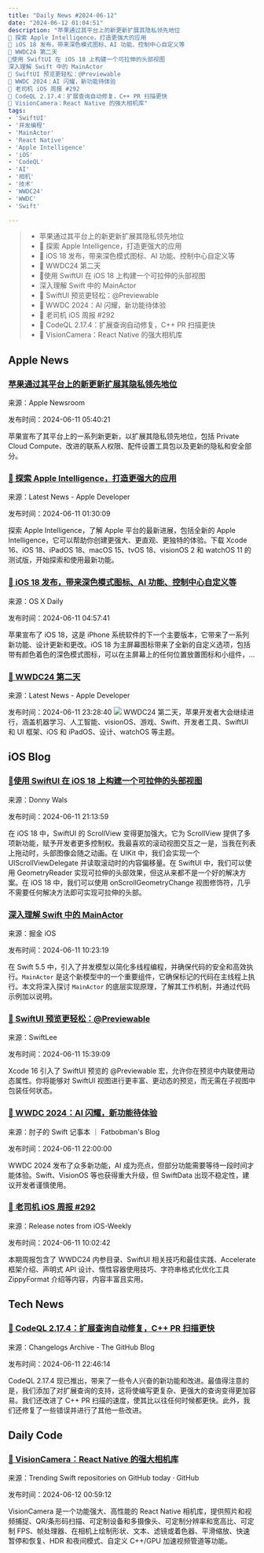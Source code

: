 ```yaml
---
title: "Daily News #2024-06-12"
date: "2024-06-12 01:04:51"
description: "苹果通过其平台上的新更新扩展其隐私领先地位
🌟 探索 Apple Intelligence，打造更强大的应用
📱 iOS 18 发布，带来深色模式图标、AI 功能、控制中心自定义等
🌟 WWDC24 第二天
🎉使用 SwiftUI 在 iOS 18 上构建一个可拉伸的头部视图
深入理解 Swift 中的 MainActor
🎉 SwiftUI 预览更轻松：@Previewable
🌟 WWDC 2024：AI 闪耀，新功能待体验
🌟 老司机 iOS 周报 #292
🎉 CodeQL 2.17.4：扩展查询自动修复，C++ PR 扫描更快
📸 VisionCamera：React Native 的强大相机库"
tags: 
- 'SwiftUI'
- '并发编程'
- 'MainActor'
- 'React Native'
- 'Apple Intelligence'
- 'iOS'
- 'CodeQL'
- 'AI'
- '相机'
- '技术'
- 'WWDC24'
- 'WWDC'
- 'Swift'

---
```


> - 苹果通过其平台上的新更新扩展其隐私领先地位
> - 🌟 探索 Apple Intelligence，打造更强大的应用
> - 📱 iOS 18 发布，带来深色模式图标、AI 功能、控制中心自定义等
> - 🌟 WWDC24 第二天
> - 🎉使用 SwiftUI 在 iOS 18 上构建一个可拉伸的头部视图
> - 深入理解 Swift 中的 MainActor
> - 🎉 SwiftUI 预览更轻松：@Previewable
> - 🌟 WWDC 2024：AI 闪耀，新功能待体验
> - 🌟 老司机 iOS 周报 #292
> - 🎉 CodeQL 2.17.4：扩展查询自动修复，C++ PR 扫描更快
> - 📸 VisionCamera：React Native 的强大相机库

## Apple News

### [苹果通过其平台上的新更新扩展其隐私领先地位](https://www.apple.com/newsroom/2024/06/apple-extends-its-privacy-leadership-with-new-updates-across-its-platforms/)

来源：Apple Newsroom

发布时间：2024-06-11 05:40:21

苹果宣布了其平台上的一系列新更新，以扩展其隐私领先地位，包括 Private Cloud Compute、改进的联系人权限、配件设置工具包以及更新的隐私和安全部分。

### [🌟 探索 Apple Intelligence，打造更强大的应用](https://developer.apple.com/news/?id=70yxbkf7)

来源：Latest News - Apple Developer

发布时间：2024-06-11 01:30:09

探索 Apple Intelligence，了解 Apple 平台的最新进展，包括全新的 Apple Intelligence，它可以帮助你创建更强大、更直观、更独特的体验。下载 Xcode 16、iOS 18、iPadOS 18、macOS 15、tvOS 18、visionOS 2 和 watchOS 11 的测试版，开始探索和使用最新功能。

### [📱 iOS 18 发布，带来深色模式图标、AI 功能、控制中心自定义等](https://osxdaily.com/2024/06/10/ios-18-announced-with-dark-mode-icons-ai-features-control-center-customizations-more/)

来源：OS X Daily

发布时间：2024-06-11 04:57:41

苹果宣布了 iOS 18，这是 iPhone 系统软件的下一个主要版本，它带来了一系列新功能、设计更新和更改。iOS 18 为主屏幕图标带来了全新的自定义选项，包括带有颜色着色的深色模式图标，可以在主屏幕上的任何位置放置图标和小组件，...

### [🌟 WWDC24 第二天](https://developer.apple.com/news/?id=9rlso3hi)

来源：Latest News - Apple Developer

发布时间：2024-06-11 23:28:40
![](https://devimages-cdn.apple.com/wwdc-services/articles/images/F566F6C5-BCCD-4CC7-99F5-D25E51E5F40E/2048.jpeg)
WWDC24 第二天，苹果开发者大会继续进行，涵盖机器学习、人工智能、visionOS、游戏、Swift、开发者工具、SwiftUI 和 UI 框架、iOS 和 iPadOS、设计、watchOS 等主题。

## iOS Blog

### [🎉使用 SwiftUI 在 iOS 18 上构建一个可拉伸的头部视图](https://www.donnywals.com/building-a-stretchy-header-view-with-swiftui-on-ios-18/)

来源：Donny Wals

发布时间：2024-06-11 21:13:59

在 iOS 18 中，SwiftUI 的 ScrollView 变得更加强大。它为 ScrollView 提供了多项新功能，赋予开发者更多控制权。我最喜欢的滚动视图交互之一是，当我在列表上拖动时，头部图像会随之动画。在 UIKit 中，我们会实现一个 UIScrollViewDelegate 并读取滚动时的内容偏移量。在 SwiftUI 中，我们可以使用 GeometryReader 实现可拉伸的头部效果，但这从来都不是一个好的解决方案。在 iOS 18 中，我们可以使用 onScrollGeometryChange 视图修饰符，几乎不需要任何解决方法即可实现可拉伸的头部。

### [深入理解 Swift 中的 MainActor](https://juejin.cn/post/7378363694940422154)

来源：掘金 iOS

发布时间：2024-06-11 10:23:19

在 Swift 5.5 中，引入了并发模型以简化多线程编程，并确保代码的安全和高效执行。`MainActor` 是这个新模型中的一个重要组件，它确保标记的代码在主线程上执行。本文将深入探讨 `MainActor` 的底层实现原理，了解其工作机制，并通过代码示例加以说明。

### [🎉 SwiftUI 预览更轻松：@Previewable](https://www.avanderlee.com/swiftui/previewable-macro-usage-in-previews/)

来源：SwiftLee

发布时间：2024-06-11 15:39:09

Xcode 16 引入了 SwiftUI 预览的 @Previewable 宏，允许你在预览中内联使用动态属性。你将能够对 SwiftUI 视图进行更丰富、更动态的预览，而无需在子视图中包装任何状态。

### [🌟 WWDC 2024：AI 闪耀，新功能待体验](https://fatbobman.com/zh/weekly/issue-035/)

来源：肘子的 Swift 记事本 ｜ Fatbobman's Blog

发布时间：2024-06-11 22:00:00

WWDC 2024 发布了众多新功能，AI 成为亮点，但部分功能需要等待一段时间才能体验。Swift、VisionOS 等也获得重大升级，但 SwiftData 出现不稳定性，建议开发者谨慎使用。

### [🌟 老司机 iOS 周报 #292](https://github.com/SwiftOldDriver/iOS-Weekly/releases/tag/%23292)

来源：Release notes from iOS-Weekly

发布时间：2024-06-11 10:02:42

本期周报包含了 WWDC24 内参目录、SwiftUI 相关技巧和最佳实践、Accelerate 框架介绍、声明式 API 设计、惰性容器使用技巧、字符串格式化优化工具 ZippyFormat 介绍等内容，内容丰富且实用。

## Tech News

### [🎉 CodeQL 2.17.4：扩展查询自动修复，C++ PR 扫描更快](https://github.blog/changelog/2024-06-11-codeql-2-17-4-autofixes-for-extended-queries-faster-c-pr-scans)

来源：Changelogs Archive - The GitHub Blog

发布时间：2024-06-11 22:46:14

CodeQL 2.17.4 现已推出，带来了一些令人兴奋的新功能和改进。最值得注意的是，我们添加了对扩展查询的支持，这将使编写更复杂、更强大的查询变得更加容易。我们还改进了 C++ PR 扫描的速度，使其比以往任何时候都更快。此外，我们还修复了一些错误并进行了其他一些改进。

## Daily Code

### [📸 VisionCamera：React Native 的强大相机库](https://github.com/mrousavy/react-native-vision-camera)

来源：Trending Swift repositories on GitHub today · GitHub

发布时间：2024-06-12 00:59:12

VisionCamera 是一个功能强大、高性能的 React Native 相机库，提供照片和视频捕捉、QR/条形码扫描、可定制设备和多摄像头、可定制分辨率和宽高比、可定制 FPS、帧处理器、在相机上绘制形状、文本、滤镜或着色器、平滑缩放、快速暂停和恢复、HDR 和夜间模式、自定义 C++/GPU 加速视频管道等功能。
